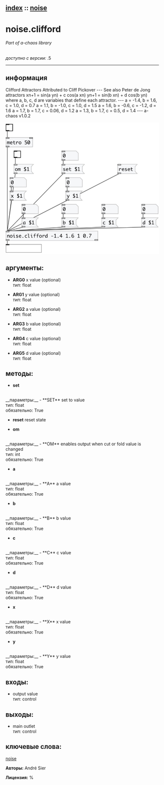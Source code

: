 [index](index.html) :: [noise](category_noise.html)
---

# noise.clifford

###### Part of a-chaos library

*доступно с версии:* .5

---


## информация
Clifford Attractors Attributed to Cliff Pickover --- See also Peter de Jong attractors xn+1 = sin(a yn) + c cos(a xn) yn+1 = sin(b xn) + d cos(b yn) where a, b, c, d are variabies that define each attractor. --- a = -1.4, b = 1.6, c = 1.0, d = 0.7 a = 1.1, b = -1.0, c = 1.0, d = 1.5 a = 1.6, b = -0.6, c = -1.2, d = 1.6 a = 1.7, b = 1.7, c = 0.06, d = 1.2 a = 1.3, b = 1.7, c = 0.5, d = 1.4 --- a-chaos v1.0.2


[![example](../examples/img/noise.clifford.jpg)](../examples/pd/noise.clifford.pd)



## аргументы:

* **ARG0**
x value (optional)<br>
_тип:_ float<br>

* **ARG1**
y value (optional)<br>
_тип:_ float<br>

* **ARG2**
a value (optional)<br>
_тип:_ float<br>

* **ARG3**
b value (optional)<br>
_тип:_ float<br>

* **ARG4**
c value (optional)<br>
_тип:_ float<br>

* **ARG5**
d value (optional)<br>
_тип:_ float<br>



## методы:

* **set**
<br>
  __параметры:__
  - **SET** set to value<br>
    тип: float <br>
    обязательно: True <br>

* **reset**
reset state<br>

* **om**
<br>
  __параметры:__
  - **OM** enables output when cut or fold value is changed<br>
    тип: int <br>
    обязательно: True <br>

* **a**
<br>
  __параметры:__
  - **A** a value<br>
    тип: float <br>
    обязательно: True <br>

* **b**
<br>
  __параметры:__
  - **B** b value<br>
    тип: float <br>
    обязательно: True <br>

* **c**
<br>
  __параметры:__
  - **C** c value<br>
    тип: float <br>
    обязательно: True <br>

* **d**
<br>
  __параметры:__
  - **D** d value<br>
    тип: float <br>
    обязательно: True <br>

* **x**
<br>
  __параметры:__
  - **X** x value<br>
    тип: float <br>
    обязательно: True <br>

* **y**
<br>
  __параметры:__
  - **Y** y value<br>
    тип: float <br>
    обязательно: True <br>






## входы:

* output value<br>
_тип:_ control



## выходы:

* main outlet<br>
_тип:_ control



## ключевые слова:

[noise](keywords/noise.html)






**Авторы:** André Sier




**Лицензия:** %






